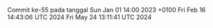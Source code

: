 Commit ke-55 pada tanggal Sun Jan 01 14:00 2023 +0100
Fri Feb 16 14:43:06 UTC 2024
Fri May 24 13:11:41 UTC 2024
